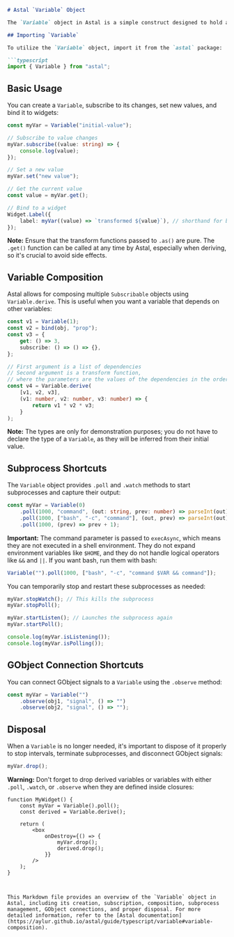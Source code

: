 ```markdown
# Astal `Variable` Object

The `Variable` object in Astal is a simple construct designed to hold a single value. It offers various methods to interact with this value, facilitating reactive programming within the framework.

## Importing `Variable`

To utilize the `Variable` object, import it from the `astal` package:

```typescript
import { Variable } from "astal";
```

## Basic Usage

You can create a `Variable`, subscribe to its changes, set new values, and bind it to widgets:

```typescript
const myVar = Variable("initial-value");

// Subscribe to value changes
myVar.subscribe((value: string) => {
    console.log(value);
});

// Set a new value
myVar.set("new value");

// Get the current value
const value = myVar.get();

// Bind to a widget
Widget.Label({
    label: myVar((value) => `transformed ${value}`), // shorthand for binding
});
```

**Note:** Ensure that the transform functions passed to `.as()` are pure. The `.get()` function can be called at any time by Astal, especially when deriving, so it's crucial to avoid side effects.

## Variable Composition

Astal allows for composing multiple `Subscribable` objects using `Variable.derive`. This is useful when you want a variable that depends on other variables:

```typescript
const v1 = Variable(1);
const v2 = bind(obj, "prop");
const v3 = {
    get: () => 3,
    subscribe: () => () => {},
};

// First argument is a list of dependencies
// Second argument is a transform function,
// where the parameters are the values of the dependencies in the order they were passed
const v4 = Variable.derive(
    [v1, v2, v3],
    (v1: number, v2: number, v3: number) => {
        return v1 * v2 * v3;
    }
);
```

**Note:** The types are only for demonstration purposes; you do not have to declare the type of a `Variable`, as they will be inferred from their initial value.

## Subprocess Shortcuts

The `Variable` object provides `.poll` and `.watch` methods to start subprocesses and capture their output:

```typescript
const myVar = Variable(0)
    .poll(1000, "command", (out: string, prev: number) => parseInt(out))
    .poll(1000, ["bash", "-c", "command"], (out, prev) => parseInt(out))
    .poll(1000, (prev) => prev + 1);
```

**Important:** The command parameter is passed to `execAsync`, which means they are not executed in a shell environment. They do not expand environment variables like `$HOME`, and they do not handle logical operators like `&&` and `||`. If you want bash, run them with bash:

```javascript
Variable("").poll(1000, ["bash", "-c", "command $VAR && command"]);
```


You can temporarily stop and restart these subprocesses as needed:

```javascript
myVar.stopWatch(); // This kills the subprocess
myVar.stopPoll();

myVar.startListen(); // Launches the subprocess again
myVar.startPoll();

console.log(myVar.isListening());
console.log(myVar.isPolling());
```

## GObject Connection Shortcuts

You can connect GObject signals to a `Variable` using the `.observe` method:

```typescript
const myVar = Variable("")
    .observe(obj1, "signal", () => "")
    .observe(obj2, "signal", () => "");
```

## Disposal

When a `Variable` is no longer needed, it's important to dispose of it properly to stop intervals, terminate subprocesses, and disconnect GObject signals:

```javascript
myVar.drop();
```

**Warning:** Don't forget to drop derived variables or variables with either `.poll`, `.watch`, or `.observe` when they are defined inside closures:

```tsx
function MyWidget() {
    const myVar = Variable().poll();
    const derived = Variable.derive();

    return (
        <box
            onDestroy={() => {
                myVar.drop();
                derived.drop();
            }}
        />
    );
}
```
```


This Markdown file provides an overview of the `Variable` object in Astal, including its creation, subscription, composition, subprocess management, GObject connections, and proper disposal. For more detailed information, refer to the [Astal documentation](https://aylur.github.io/astal/guide/typescript/variable#variable-composition). 

